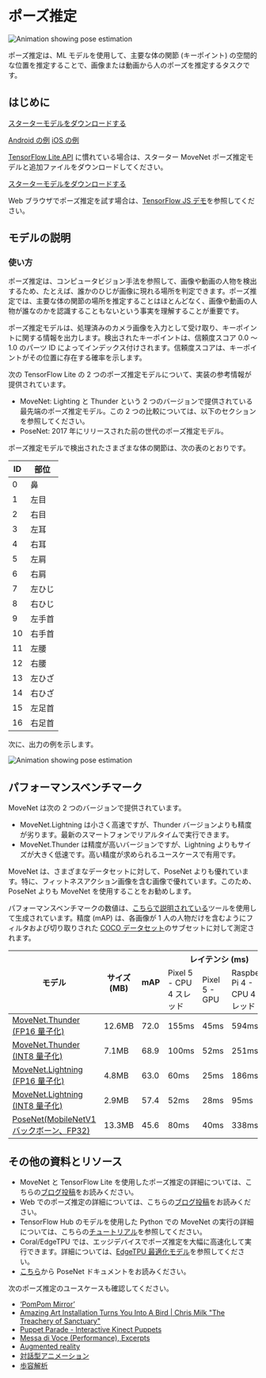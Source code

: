 # ポーズ推定

 <img alt="Animation showing pose estimation" src="https://www.tensorflow.org/images/lite/models/pose_estimation.gif">

ポーズ推定は、ML モデルを使用して、主要な体の関節 (キーポイント) の空間的な位置を推定することで、画像または動画から人のポーズを推定するタスクです。

## はじめに

<a class="button button-primary" href="https://storage.googleapis.com/download.tensorflow.org/models/tflite/posenet_mobilenet_v1_100_257x257_multi_kpt_stripped.tflite">スターターモデルをダウンロードする</a>

<a data-md-type="raw_html" class="button button-primary" href="https://github.com/tensorflow/examples/tree/master/lite/examples/pose_estimation/android">Android の例</a> <a data-md-type="raw_html" class="button button-primary" href="https://github.com/tensorflow/examples/tree/master/lite/examples/pose_estimation/ios">iOS の例</a>

[TensorFlow Lite API](https://www.tensorflow.org/api_docs/python/tf/lite) に慣れている場合は、スターター MoveNet ポーズ推定モデルと追加ファイルをダウンロードしてください。

<a class="button button-primary" href="https://tfhub.dev/s?q=movenet"> スターターモデルをダウンロードする</a>

Web ブラウザでポーズ推定を試す場合は、<a href="https://storage.googleapis.com/tfjs-models/demos/pose-detection/index.html?model=movenet">TensorFlow JS デモ</a>を参照してください。

## モデルの説明

### 使い方

ポーズ推定は、コンピュータビジョン手法を参照して、画像や動画の人物を検出するため、たとえば、誰かのひじが画像に現れる場所を判定できます。ポーズ推定では、主要な体の関節の場所を推定することはほとんどなく、画像や動画の人物が誰なのかを認識することもないという事実を理解することが重要です。

ポーズ推定モデルは、処理済みのカメラ画像を入力として受け取り、キーポイントに関する情報を出力します。検出されたキーポイントは、信頼度スコア 0.0 ～ 1.0 のパーツ ID によってインデックス付けされます。信頼度スコアは、キーポイントがその位置に存在する確率を示します。

次の TensorFlow Lite の 2 つのポーズ推定モデルについて、実装の参考情報が提供されています。

- MoveNet: Lighting と Thunder という 2 つのバージョンで提供されている最先端のポーズ推定モデル。この 2 つの比較については、以下のセクションを参照してください。
- PoseNet: 2017 年にリリースされた前の世代のポーズ推定モデル。

ポーズ推定モデルで検出されたさまざまな体の関節は、次の表のとおりです。

<table style="width: 30%;">
  <thead>
    <tr>
      <th>ID</th>
      <th>部位</th>
    </tr>
  </thead>
  <tbody>
    <tr>
      <td>0</td>
      <td>鼻</td>
    </tr>
    <tr>
      <td>1</td>
      <td>左目</td>
    </tr>
    <tr>
      <td>2</td>
      <td>右目</td>
    </tr>
    <tr>
      <td>3</td>
      <td>左耳</td>
    </tr>
    <tr>
      <td>4</td>
      <td>右耳</td>
    </tr>
    <tr>
      <td>5</td>
      <td>左肩</td>
    </tr>
    <tr>
      <td>6</td>
      <td>右肩</td>
    </tr>
    <tr>
      <td>7</td>
      <td>左ひじ</td>
    </tr>
    <tr>
      <td>8</td>
      <td>右ひじ</td>
    </tr>
    <tr>
      <td>9</td>
      <td>左手首</td>
    </tr>
    <tr>
      <td>10</td>
      <td>右手首</td>
    </tr>
    <tr>
      <td>11</td>
      <td>左腰</td>
    </tr>
    <tr>
      <td>12</td>
      <td>右腰</td>
    </tr>
    <tr>
      <td>13</td>
      <td>左ひざ</td>
    </tr>
    <tr>
      <td>14</td>
      <td>右ひざ</td>
    </tr>
    <tr>
      <td>15</td>
      <td>左足首</td>
    </tr>
    <tr>
      <td>16</td>
      <td>右足首</td>
    </tr>
  </tbody>
</table>

次に、出力の例を示します。

 <img alt="Animation showing pose estimation" src="https://storage.googleapis.com/download.tensorflow.org/example_images/movenet_demo.gif" class="">

## パフォーマンスベンチマーク

MoveNet は次の 2 つのバージョンで提供されています。

- MoveNet.Lightning は小さく高速ですが、Thunder バージョンよりも精度が劣ります。最新のスマートフォンでリアルタイムで実行できます。
- MoveNet.Thunder は精度が高いバージョンですが、Lightning よりもサイズが大きく低速です。高い精度が求められるユースケースで有用です。

MoveNet は、さまざまなデータセットに対して、PoseNet よりも優れています。特に、フィットネスアクション画像を含む画像で優れています。このため、PoseNet よりも MoveNet を使用することをお勧めします。

パフォーマンスベンチマークの数値は、[こちらで説明されている](../../performance/measurement)ツールを使用して生成されています。精度 (mAP) は、各画像が 1 人の人物だけを含むようにフィルタおよび切り取りされた [COCO データセット](https://cocodataset.org/#home)のサブセットに対して測定されます。

<table>
<thead>
  <tr>
    <th rowspan="2">モデル</th>
    <th rowspan="2">サイズ (MB)</th>
    <th rowspan="2">mAP</th>
    <th colspan="3">レイテンシ (ms)</th>
  </tr>
  <tr>
    <td>Pixel 5 - CPU 4 スレッド</td>
    <td>Pixel 5 - GPU</td>
    <td>Raspberry Pi 4 - CPU 4 スレッド</td>
  </tr>
</thead>
<tbody>
  <tr>
    <td>       <a href="https://tfhub.dev/google/lite-model/movenet/singlepose/thunder/tflite/float16/4">MoveNet.Thunder (FP16 量子化)</a> </td>
    <td>12.6MB</td>
    <td>72.0</td>
    <td>155ms</td>
    <td>45ms</td>
    <td>594ms</td>
  </tr>
  <tr>
    <td>       <a href="https://tfhub.dev/google/lite-model/movenet/singlepose/thunder/tflite/int8/4">MoveNet.Thunder (INT8 量子化)</a> </td>
    <td>7.1MB</td>
    <td>68.9</td>
    <td>100ms</td>
    <td>52ms</td>
    <td>251ms</td>
  </tr>
  <tr>
    <td>       <a href="https://tfhub.dev/google/lite-model/movenet/singlepose/lightning/tflite/float16/4">MoveNet.Lightning (FP16 量子化)</a> </td>
    <td>4.8MB</td>
    <td>63.0</td>
    <td>60ms</td>
    <td>25ms</td>
    <td>186ms</td>
  </tr>
  <tr>
    <td>       <a href="https://tfhub.dev/google/lite-model/movenet/singlepose/lightning/tflite/int8/4">MoveNet.Lightning (INT8 量子化)</a> </td>
    <td>2.9MB</td>
    <td>57.4</td>
    <td>52ms</td>
    <td>28ms</td>
    <td>95ms</td>
  </tr>
  <tr>
    <td>       <a href="https://storage.googleapis.com/download.tensorflow.org/models/tflite/posenet_mobilenet_v1_100_257x257_multi_kpt_stripped.tflite">PoseNet(MobileNetV1 バックボーン、FP32)</a> </td>
    <td>13.3MB</td>
    <td>45.6</td>
    <td>80ms</td>
    <td>40ms</td>
    <td>338ms</td>
  </tr>
</tbody>
</table>

## その他の資料とリソース

- MoveNet と TensorFlow Lite を使用したポーズ推定の詳細については、こちらの[ブログ投稿](https://blog.tensorflow.org/2021/08/pose-estimation-and-classification-on-edge-devices-with-MoveNet-and-TensorFlow-Lite.html)をお読みください。
- Web でのポーズ推定の詳細については、こちらの[ブログ投稿](https://blog.tensorflow.org/2021/05/next-generation-pose-detection-with-movenet-and-tensorflowjs.html)をお読みください。
- TensorFlow Hub のモデルを使用した Python での MoveNet の実行の詳細については、こちらの[チュートリアル](https://www.tensorflow.org/hub/tutorials/movenet)を参照してください。
- Coral/EdgeTPU では、エッジデバイスでポーズ推定を大幅に高速化して実行できます。詳細については、[EdgeTPU 最適化モデル](https://coral.ai/models/pose-estimation/)を参照してください。
- [こちら](https://arxiv.org/abs/1803.08225)から PoseNet ドキュメントをお読みください。

次のポーズ推定のユースケースも確認してください。

<ul>
  <li><a href="https://vimeo.com/128375543">‘PomPom Mirror’</a></li>
  <li><a href="https://youtu.be/I5__9hq-yas">Amazing Art Installation Turns You Into A Bird | Chris Milk "The Treachery of Sanctuary"</a></li>
  <li><a href="https://vimeo.com/34824490">Puppet Parade - Interactive Kinect Puppets</a></li>
  <li><a href="https://vimeo.com/2892576">Messa di Voce (Performance), Excerpts</a></li>
  <li><a href="https://www.instagram.com/p/BbkKLiegrTR/">Augmented reality</a></li>
  <li><a href="https://www.instagram.com/p/Bg1EgOihgyh/">対話型アニメーション</a></li>
  <li><a href="https://www.runnersneed.com/expert-advice/gear-guides/gait-analysis.html">歩容解析</a></li>
</ul>
